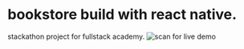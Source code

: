 # bookstore build with react native. 
stackathon project for fullstack academy.
![scan for live demo](https://user-images.githubusercontent.com/83997567/158003279-2dae7068-cc70-4dbf-a142-32440fb7361a.png)
